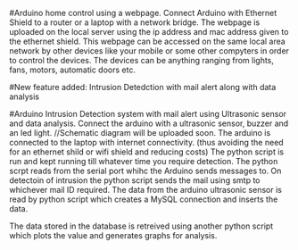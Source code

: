 #Arduino home control using a webpage.
Connect Arduino with Ethernet Shield to a router or a laptop with a network bridge. 
The webpage is uploaded on the local server using the ip address and mac address given to the ethernet shield. 
This webpage can be accessed on the same local area network by other devices like your mobile or some other compyters in order to control the devices.
The devices can be anything ranging from lights, fans, motors, automatic doors etc.

#New feature added: Intrusion Detedction with mail alert along with data analysis


#Arduino Intrusion  Detection system with mail alert using Ultrasonic sensor and data analysis.
Connect the arduino with a ultrasonic sensor, buzzer and an led light. 
//Schematic diagram will be uploaded soon.
The arduino is connected to the laptop with internet connectivity.
(thus avoiding the need for an ethernet shild or wifi shield and reducing costs)
The python script is run and kept running till whatever time you require detection.
The python scrpt reads from the serial port whihc the Arduino sends messages to.
On detectoin of intrusion the python script sends the mail using smtp to whichever mail ID required.
The data from the arduino ultrasonic sensor is read by python script which creates a MySQL connection and 
inserts the data.


The data stored in the database is retreived using another python script which plots the value and generates graphs for analysis.

